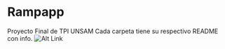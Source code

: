 # Rampapp
Proyecto Final de TPI UNSAM 
Cada carpeta tiene su respectivo README con info.
![Alt Link](https://i.imgur.com/KOL8EOn.png)